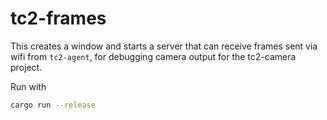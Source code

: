 # tc2-frames

This creates a window and starts a server that can receive frames sent via wifi from `tc2-agent`, for debugging
camera output for the tc2-camera project.

Run with

```sh
cargo run --release
```

